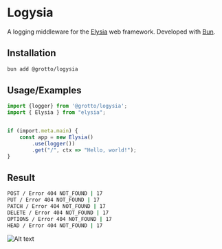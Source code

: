 
# Logysia
A logging middleware for the [Elysia](https://elysiajs.com) web framework. Developed with [Bun](https://bun.sh).


## Installation

```sh
bun add @grotto/logysia
```
## Usage/Examples

```typescript
import {logger} from '@grotto/logysia';
import { Elysia } from "elysia";


if (import.meta.main) {
    const app = new Elysia()
        .use(logger())
        .get("/", ctx => "Hello, world!");
}
```

## Result
```sh
POST / Error 404 NOT_FOUND | 17
PUT / Error 404 NOT_FOUND | 17
PATCH / Error 404 NOT_FOUND | 17
DELETE / Error 404 NOT_FOUND | 17
OPTIONS / Error 404 NOT_FOUND | 17
HEAD / Error 404 NOT_FOUND | 17
```
![Alt text](https://i.ibb.co/TH0WpXv/image.png)